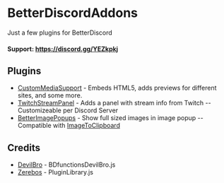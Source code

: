 # BetterDiscordAddons
Just a few plugins for BetterDiscord

#### Support: https://discord.gg/YEZkpkj

## Plugins
 - [CustomMediaSupport](https://github.com/Orrielel/BetterDiscordAddons/tree/master/Plugins/CustomMediaSupport) - Embeds HTML5, adds previews for different sites, and some more.
 - [TwitchStreamPanel](https://github.com/Orrielel/BetterDiscordAddons/tree/master/Plugins/TwitchStreamPanel) - Adds a panel with stream info from Twitch -- Customizeable per Discord Server
 - [BetterImagePopups](https://github.com/Orrielel/BetterDiscordAddons/tree/master/Plugins/BetterImagePopups) - Show full sized images in image popup -- Compatible with [ImageToClipboard](https://github.com/rauenzi/BetterDiscordAddons/tree/master/Plugins/ImageToClipboard)

## Credits
 - [DevilBro](https://github.com/mwittrien/BetterDiscordAddons) - BDfunctionsDevilBro.js
 - [Zerebos](https://github.com/rauenzi/BetterDiscordAddons) - PluginLibrary.js
